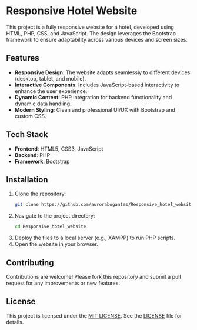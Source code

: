# Responsive Hotel Website  

This project is a fully responsive website for a hotel, developed using HTML, PHP, CSS, and JavaScript. The design leverages the Bootstrap framework to ensure adaptability across various devices and screen sizes.  

## Features  
- **Responsive Design**: The website adapts seamlessly to different devices (desktop, tablet, and mobile).  
- **Interactive Components**: Includes JavaScript-based interactivity to enhance the user experience.  
- **Dynamic Content**: PHP integration for backend functionality and dynamic data handling.  
- **Modern Styling**: Clean and professional UI/UX with Bootstrap and custom CSS.  

## Tech Stack  
- **Frontend**: HTML5, CSS3, JavaScript  
- **Backend**: PHP  
- **Framework**: Bootstrap  

## Installation  
1. Clone the repository:  
   ```bash  
   git clone https://github.com/aurorabogantes/Responsive_hotel_website.git
2. Navigate to the project directory:
   ```bash
   cd Responsive_hotel_website
3. Deploy the files to a local server (e.g., XAMPP) to run PHP scripts.
4. Open the website in your browser.

## Contributing

Contributions are welcome! Please fork this repository and submit a pull request for any improvements or new features.

## License
This project is licensed under the [MIT LICENSE](LICENSE). See the [LICENSE](LICENSE) file for details.
